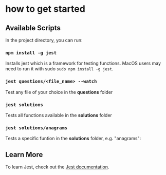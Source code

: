 # how to get started

## Available Scripts

In the project directory, you can run:

### `npm install -g jest`
Installs jest which is a framework for testing functions.
MacOS users may need to run it with sudo `sudo npm install -g jest`.

### `jest questions/<file_name> --watch`
Test any file of your choice in the **questions** folder

### `jest solutions`
Tests all functions available in the **solutions** folder

### `jest solutions/anagrams`
Tests a specific funtion in the **solutions** folder, e.g. "anagrams":

## Learn More
To learn Jest, check out the [Jest documentation](https://jestjs.io/docs/getting-started).
